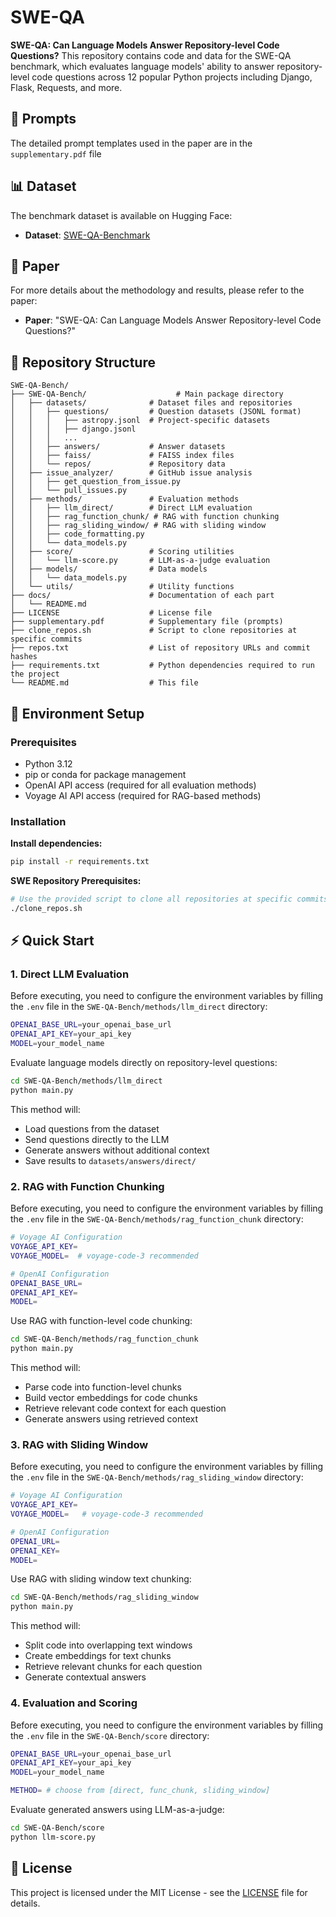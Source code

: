 # SWE-QA

**SWE-QA: Can Language Models Answer Repository-level Code Questions?**
This repository contains code and data for the SWE-QA benchmark, which evaluates language models' ability to answer repository-level code questions across 12 popular Python projects including Django, Flask, Requests, and more.

## 📝 Prompts

The detailed prompt templates used in the paper are in the `supplementary.pdf` file

## 📊 Dataset

The benchmark dataset is available on Hugging Face:
- **Dataset**: [SWE-QA-Benchmark](https://huggingface.co/datasets/swe-qa/SWE-QA-Benchmark)

## 📖 Paper

For more details about the methodology and results, please refer to the paper:
- **Paper**: "SWE-QA: Can Language Models Answer Repository-level Code Questions?"

## 📁 Repository Structure

```
SWE-QA-Bench/
├── SWE-QA-Bench/                    # Main package directory
│   ├── datasets/              # Dataset files and repositories
│   │   ├── questions/         # Question datasets (JSONL format)
│   │   │   ├── astropy.jsonl  # Project-specific datasets
│   │   │   ├── django.jsonl
│   │   │   ...
│   │   ├── answers/           # Answer datasets
│   │   ├── faiss/             # FAISS index files
│   │   └── repos/             # Repository data
│   ├── issue_analyzer/        # GitHub issue analysis
│   │   ├── get_question_from_issue.py
│   │   └── pull_issues.py
│   ├── methods/               # Evaluation methods
│   │   ├── llm_direct/        # Direct LLM evaluation
│   │   ├── rag_function_chunk/ # RAG with function chunking
│   │   ├── rag_sliding_window/ # RAG with sliding window
│   │   ├── code_formatting.py
│   │   └── data_models.py
│   ├── score/                 # Scoring utilities
│   │   └── llm-score.py       # LLM-as-a-judge evaluation
│   ├── models/                # Data models
│   │   └── data_models.py
│   └── utils/                 # Utility functions
├── docs/                      # Documentation of each part
│   └── README.md
├── LICENSE                    # License file
├── supplementary.pdf          # Supplementary file (prompts)
├── clone_repos.sh             # Script to clone repositories at specific commits
├── repos.txt                  # List of repository URLs and commit hashes
├── requirements.txt           # Python dependencies required to run the project
└── README.md                  # This file
```


## 🚀 Environment Setup

### Prerequisites

- Python 3.12
- pip or conda for package management
- OpenAI API access (required for all evaluation methods)
- Voyage AI API access (required for RAG-based methods)

### Installation
**Install dependencies:**
   ```bash
   pip install -r requirements.txt
   ```
   
**SWE Repository Prerequisites:**
   ```bash
   # Use the provided script to clone all repositories at specific commits
   ./clone_repos.sh
   ```

## ⚡ Quick Start

### 1. Direct LLM Evaluation

Before executing, you need to configure the environment variables by filling the `.env` file in the `SWE-QA-Bench/methods/llm_direct` directory:
```bash
OPENAI_BASE_URL=your_openai_base_url
OPENAI_API_KEY=your_api_key
MODEL=your_model_name
```

Evaluate language models directly on repository-level questions:
```bash
cd SWE-QA-Bench/methods/llm_direct
python main.py
```

This method will:
- Load questions from the dataset
- Send questions directly to the LLM
- Generate answers without additional context
- Save results to `datasets/answers/direct/`

### 2. RAG with Function Chunking
Before executing, you need to configure the environment variables by filling the `.env` file in the `SWE-QA-Bench/methods/rag_function_chunk` directory:
```bash
# Voyage AI Configuration
VOYAGE_API_KEY=
VOYAGE_MODEL=  # voyage-code-3 recommended

# OpenAI Configuration
OPENAI_BASE_URL=
OPENAI_API_KEY=
MODEL=
```

Use RAG with function-level code chunking:

```bash
cd SWE-QA-Bench/methods/rag_function_chunk
python main.py
```

This method will:
- Parse code into function-level chunks
- Build vector embeddings for code chunks
- Retrieve relevant code context for each question
- Generate answers using retrieved context

### 3. RAG with Sliding Window

Before executing, you need to configure the environment variables by filling the `.env` file in the `SWE-QA-Bench/methods/rag_sliding_window` directory:
```bash
# Voyage AI Configuration
VOYAGE_API_KEY=
VOYAGE_MODEL=   # voyage-code-3 recommended

# OpenAI Configuration
OPENAI_URL=
OPENAI_KEY=
MODEL=
```

Use RAG with sliding window text chunking:

```bash
cd SWE-QA-Bench/methods/rag_sliding_window
python main.py
```

This method will:
- Split code into overlapping text windows
- Create embeddings for text chunks
- Retrieve relevant chunks for each question
- Generate contextual answers

### 4. Evaluation and Scoring
Before executing, you need to configure the environment variables by filling the `.env` file in the `SWE-QA-Bench/score` directory:
```bash
OPENAI_BASE_URL=your_openai_base_url
OPENAI_API_KEY=your_api_key
MODEL=your_model_name

METHOD= # choose from [direct, func_chunk, sliding_window]
```

Evaluate generated answers using LLM-as-a-judge:
```bash
cd SWE-QA-Bench/score
python llm-score.py
```

## 📄 License
This project is licensed under the MIT License - see the [LICENSE](LICENSE) file for details.
